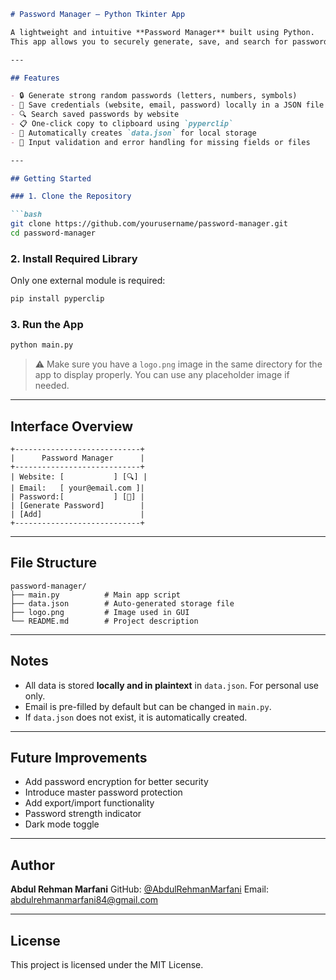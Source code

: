 

````markdown
# Password Manager – Python Tkinter App

A lightweight and intuitive **Password Manager** built using Python.  
This app allows you to securely generate, save, and search for passwords using a simple graphical user interface (GUI) powered by Tkinter.

---

## Features

- 🔒 Generate strong random passwords (letters, numbers, symbols)
- 💾 Save credentials (website, email, password) locally in a JSON file
- 🔍 Search saved passwords by website
- 📋 One-click copy to clipboard using `pyperclip`
- 📁 Automatically creates `data.json` for local storage
- 🚫 Input validation and error handling for missing fields or files

---

## Getting Started

### 1. Clone the Repository

```bash
git clone https://github.com/yourusername/password-manager.git
cd password-manager
````

### 2. Install Required Library

Only one external module is required:

```bash
pip install pyperclip
```

### 3. Run the App

```bash
python main.py
```

> ⚠️ Make sure you have a `logo.png` image in the same directory for the app to display properly. You can use any placeholder image if needed.

---

## Interface Overview

```
+----------------------------+
|      Password Manager      |
+----------------------------+
| Website: [           ] [🔍] |
| Email:   [ your@email.com ]|
| Password:[           ] [🔑] |
| [Generate Password]        |
| [Add]                      |
+----------------------------+
```

---

## File Structure

```
password-manager/
├── main.py          # Main app script
├── data.json        # Auto-generated storage file
├── logo.png         # Image used in GUI
└── README.md        # Project description
```

---

## Notes

* All data is stored **locally and in plaintext** in `data.json`. For personal use only.
* Email is pre-filled by default but can be changed in `main.py`.
* If `data.json` does not exist, it is automatically created.

---

## Future Improvements

* Add password encryption for better security
* Introduce master password protection
* Add export/import functionality
* Password strength indicator
* Dark mode toggle

---

## Author

**Abdul Rehman Marfani**
GitHub: [@AbdulRehmanMarfani]([https://github.com/AbdulRehmanMarfani])
Email: [abdulrehmanmarfani84@gmail.com](mailto:abdulrehmanmarfani84@gmail.com)

---

## License

This project is licensed under the MIT License.

```


